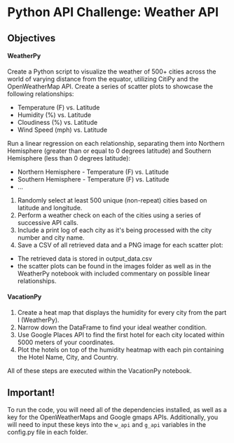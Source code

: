 # Python API Challenge: Weather API #

## Objectives ##

#### WeatherPy ####

Create a Python script to visualize the weather of 500+ cities across the world of varying distance from the equator, utilizing CitiPy and the OpenWeatherMap API.
Create a series of scatter plots to showcase the following relationships:

- Temperature (F) vs. Latitude
- Humidity (%) vs. Latitude
- Cloudiness (%) vs. Latitude
- Wind Speed (mph) vs. Latitude

Run a linear regression on each relationship, separating them into Northern Hemisphere (greater than or equal to 0 degrees latitude) and Southern Hemisphere (less than 0 degrees latitude):

- Northern Hemisphere - Temperature (F) vs. Latitude
- Southern Hemisphere - Temperature (F) vs. Latitude
- ...

1. Randomly select at least 500 unique (non-repeat) cities based on latitude and longitude.
2. Perform a weather check on each of the cities using a series of successive API calls.
3. Include a print log of each city as it's being processed with the city number and city name.
4. Save a CSV of all retrieved data and a PNG image for each scatter plot:
  - The retrieved data is stored in output_data.csv
  - the scatter plots can be found in the images folder as well as in the WeatherPy notebook with included commentary on possible linear relationships.

#### VacationPy ####

1. Create a heat map that displays the humidity for every city from the part I (WeatherPy).
2. Narrow down the DataFrame to find your ideal weather condition.
3. Use Google Places API to find the first hotel for each city located within 5000 meters of your coordinates.
4. Plot the hotels on top of the humidity heatmap with each pin containing the Hotel Name, City, and Country.

All of these steps are executed within the VacationPy notebook. 

## Important! ##

To run the code, you will need all of the dependencies installed, as well as a key for the OpenWeatherMaps and Google gmaps APIs. Additionally, you will need to input these keys into the `w_api` and `g_api` variables in the config.py file in each folder.
